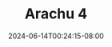 --- 
title: "Arachu 4"
description: "video   Arachu 4   full new"
date: 2024-06-14T00:24:15-08:00
file_code: "qvv7viwp4q9n"
draft: false
cover: "48bwx5ewbi1wz6zx.jpg"
tags: ["Arachu", "bokep-indo", "bokep-viral", "bokep-ig"]
length: 60
fld_id: "1483117"
foldername: "Arachu update"
categories: ["Arachu update"]
views: 0
---